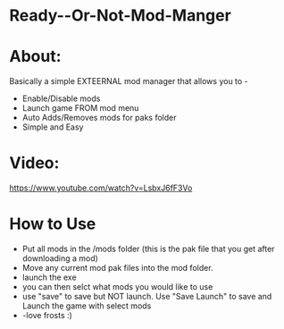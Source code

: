 # Ready--Or-Not-Mod-Manger

# About:
Basically a simple EXTEERNAL mod manager that allows you to -
- Enable/Disable mods
- Launch game FROM mod menu
- Auto Adds/Removes mods for paks folder
- Simple and Easy

# Video:
https://www.youtube.com/watch?v=LsbxJ6fF3Vo

# How to Use
- Put all mods in the /mods folder (this is the pak file that you get after downloading a mod)
- Move any current mod pak files into the mod folder.
- launch the exe
- you can then selct what mods you would like to use
- use "save" to save but NOT launch. Use "Save Launch" to save and Launch the game with select mods
- -love frosts :)

